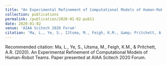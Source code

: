 ```yaml
---
title: "An Experimental Refinement of Computational Models of Human-Robot Teams"
collection: publications
permalink: /publication/2020-01-02-pub11
date: 2020-01-02
venue: 'AIAA Scitech 2020 Forum'
citation: 'Ma, L., Ye, S., IJtsma, M., Feigh, K.M., &amp; Pritchett, A.R. (2020). An Experimental Refinement of Computational Models of Human-Robot Teams. Paper presented at AIAA Scitech 2020 Forum.'
---
```

Recommended citation: Ma, L., Ye, S., IJtsma, M., Feigh, K.M., & Pritchett, A.R. (2020). An Experimental Refinement of Computational Models of Human-Robot Teams. Paper presented at AIAA Scitech 2020 Forum.